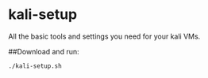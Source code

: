 # kali-setup
All the basic tools and settings you need for your kali VMs.

##Download and run:
```
./kali-setup.sh
```
